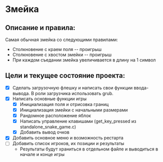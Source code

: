 # Змейка
## Описание и правила:
  Самая обычная змейка со следующими правилами:
  * Столкновение с краем поля -- проигрыш
  * Столкновение с хвостом змейки -- проигрыш
  * При каждом съедании змейка увеличивается в длину на 1 символ
## Цели и текущее состояние проекта:
  - [X] Сделать загрузочную флешку и написать свои функции ввода-вывода. В роли загрузчика использовать grub.
  - [X] Написать основные функции игры
     - [X] Инициализация поля и отрисовка границ
     - [X] Инициализация змейки с начальными размерами
     - [X] Рандомное расположение яблок
     - [X] Написать управление клавишами (get_key_pressed из standalone_snake_game.c)
     - [X] Добавить вывод очков
  - [X] Добавить основное меню и возможность рестарта
  - [ ] Добавить список игроков, их позиции и результаты
      * Результаты будут храниться в отдельном файле и выводиться в начале и конце игры
